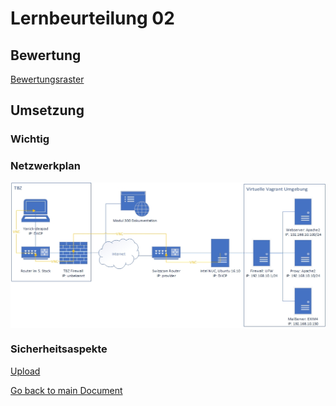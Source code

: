 # Lernbeurteilung 02

## Bewertung
[Bewertungsraster](https://bscw.tbz.ch/bscw/bscw.cgi/31406128?op=preview&back_url=23235391%3fclient_size%3d439x412)

## Umsetzung
### Wichtig


### Netzwerkplan
<img align="center" width="" height="" src="./img/../../img/Netzplan-Websrv3.jpg" alt="Netzplan">

### Sicherheitsaspekte
[Upload](https://github.com/Daddey69/Modul_300/blob/master/documents/sec.md)



[Go back to main Document](https://github.com/Daddey69/Modul_300/blob/master/README.md)
